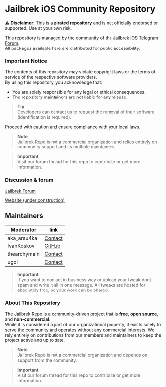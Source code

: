 # Jailbrek iOS Community Repository

**⚠️ Disclaimer:** This is a **pirated repository** and is not officially endorsed or supported. Use at your own risk.

This repository is managed by the community of the [Jailbrek iOS Telegram Forum](https://t.me/Jailbrek_ios).  
All packages available here are distributed for public accessibility.

### Important Notice

The contents of this repository may violate copyright laws or the terms of service of the respective software providers.  
By using this repository, you acknowledge that:

- You are solely responsible for any legal or ethical consequences.
- The repository maintainers are not liable for any misuse.

> **Tip**  
> Developers can contact us to request the removal of their software (identification is required).

Proceed with caution and ensure compliance with your local laws.

> **Note**  
> Jailbrek Repo is not a commercial organization and relies entirely on community support and its multiple maintainers.

> **Important**  
> Visit our forum thread for this repo to contribute or get more information.


### Discussion & forum

[Jailbrek Forum](https://t.me/Jailbrek_ios)

[Website (under construction)](https://jailbrek.github.io/repo/)


## Maintainers

| Moderator         | link                                    |
|-------------------|-----------------------------------------|
| aka_arsu4ka       | [Contact](https://t.me/aka_arsu4ka)     |
| IvanKoskov        | [GitHub](https://github.com/IvanKoskov) |
| thearchymain      | [Contact](https://t.me/thearchymain)    |
| ugol              | [Contact](https://t.me/ipabuy)          |


> **Important**  
> If you want to contact in business way or upload your tweak dont spam and write it all in one message.
> All tweaks are hosted for absolutely free, so your work can be shared.

### About This Repository

The Jailbrek Repo is a community-driven project that is **free**, **open source**, and **non-commercial**.  
While it is considered a part of our organizational property, it exists solely to serve the community and operates without any commercial interests. We rely entirely on contributions from our members and maintainers to keep the project active and up to date.

> **Note**  
> Jailbrek Repo is not a commercial organization and depends on support from the community.

> **Important**  
> Visit our forum thread for this repo to contribute or get more information.














<!--

**Here are some ideas to get you started:**

🙋‍♀️ A short introduction - what is your organization all about?
🌈 Contribution guidelines - how can the community get involved?
👩‍💻 Useful resources - where can the community find your docs? Is there anything else the community should know?
🍿 Fun facts - what does your team eat for breakfast?
🧙 Remember, you can do mighty things with the power of [Markdown](https://docs.github.com/github/writing-on-github/getting-started-with-writing-and-formatting-on-github/basic-writing-and-formatting-syntax)
-->
